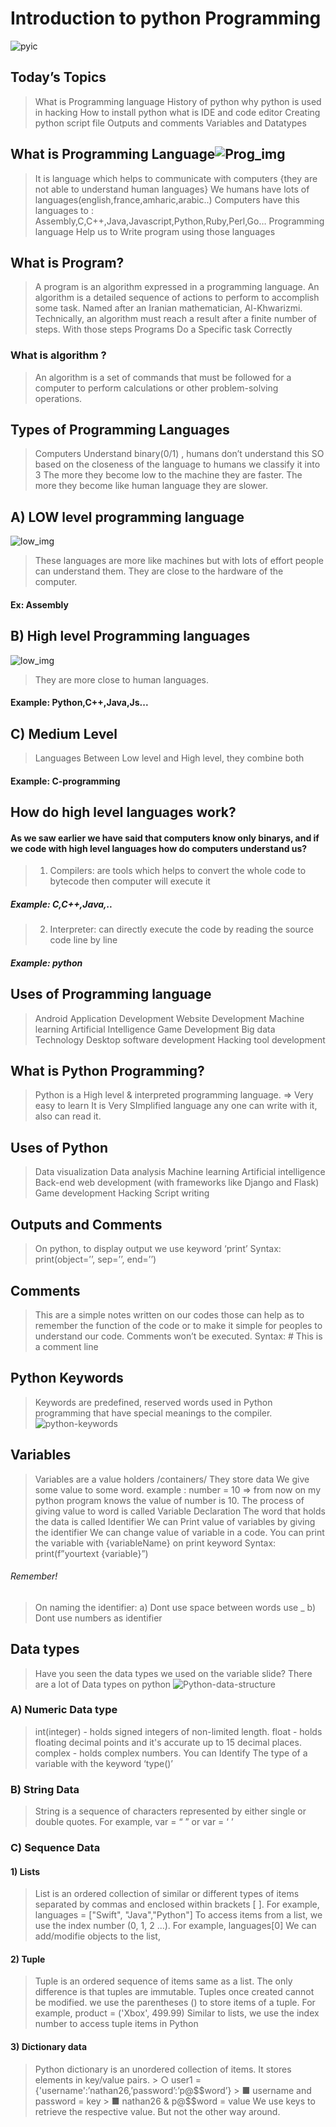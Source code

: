 # Introduction to python Programming
![pyic](https://user-images.githubusercontent.com/115867551/209575921-89753716-39a1-4b91-8a20-3666d2df7712.png)
## Today’s Topics

>What is Programming language
>History of python
>why python is used in hacking
>How to install python
>what is IDE and code editor
>Creating python script file
>Outputs and comments
>Variables and Datatypes
## What is Programming Language![Prog_img](https://user-images.githubusercontent.com/115867551/209576267-56d7906e-a178-4571-938b-885586090499.png)
>It is language which helps to communicate with computers
{they are not able to understand human languages}
> We humans have lots of languages(english,france,amharic,arabic..)
>Computers have this languages to : Assembly,C,C++,Java,Javascript,Python,Ruby,Perl,Go…
>Programming language Help us to Write program using those languages
## What is Program?
>A program is an algorithm expressed in a programming
language.
>An algorithm is a detailed sequence of actions to perform to
accomplish some task. Named after an Iranian mathematician,
Al-Khwarizmi.
>Technically, an algorithm must reach a result after a finite
number of steps.
>With those steps Programs Do a Specific task Correctly
### What is algorithm ?
>An algorithm is a set of commands that must be followed for a computer to perform calculations or other problem-solving operations.
## Types of Programming Languages
>Computers Understand binary(0/1) , humans
don’t understand this
>SO based on the closeness of the language to
humans we classify it into 3
>The more they become low to the machine they
are faster.
>The more they become like human language they
are slower.
## A) LOW level programming language
![low_img](https://user-images.githubusercontent.com/115867551/209576672-1c0864d9-bcb2-47db-8919-ab3b8051bf7c.jpg)
>These languages are more
like machines but with lots
of effort people can
understand them. They
are close to the hardware
of the computer.
#### Ex: Assembly
## B) High level Programming languages
![low_img](https://user-images.githubusercontent.com/115867551/209577044-8ce3ac08-749d-4be8-8954-60698f318f81.jpg)
>They are more close to human languages.
 #### Example: Python,C++,Java,Js...
 ## C) Medium Level
>  Languages Between Low level and High level, they combine both
#### Example: C-programming
## How do high level languages work?
#### As we saw earlier we have said that computers know only binarys, and if we code with high level languages how do computers understand us?
> 1) Compilers: are tools which helps to convert the whole code to bytecode then computer will execute it
#####  Example: C,C++,Java,..
> 2) Interpreter: can directly execute the code by reading the source code line by line
##### Example: python
## Uses of Programming language
>Android Application Development
> Website Development
> Machine learning
> Artificial Intelligence
> Game Development
> Big data Technology
> Desktop software development
> Hacking tool development
## What is Python Programming?
> Python is a High level & interpreted programming language. => Very easy to learn
>It is Very SImplified language any one can write with it, also can read it.
## Uses of Python
>  Data visualization
>  Data analysis
>  Machine learning
>  Artificial intelligence
>  Back-end web development (with frameworks like Django and Flask)
>  Game development
>  Hacking Script writing
## Outputs and Comments
> On python, to display output we use keyword ‘print’
> Syntax: print(object=’’, sep=’’, end=’’)
## Comments
> This are a simple notes written on our codes those can help as to remember the function of the code or to make it simple for peoples to understand our code.
> Comments won’t be executed.
> Syntax: # This is a comment line
## Python Keywords
> Keywords are predefined, reserved words used in Python programming that have special meanings to the compiler.
![python-keywords](https://user-images.githubusercontent.com/115867551/209577843-e036be22-d803-4ef0-93eb-0be6ab96f032.png)
## Variables
> Variables are a value holders /containers/
> They store data
> We give some value to some word.
> example : number = 10 => from now on my python program knows the value of number is 10.
> The process of giving value to word is called Variable Declaration
> The word that holds the data is called Identifier
> We can Print value of variables by giving the identifier
>We can change value of variable in a code.
>You can print the variable with {variableName} on print keyword
>Syntax: print(f”yourtext {variable}”)
###### Remember!
> On naming the identifier:
 >a) Dont use space between words use _
 >b) Dont use numbers as identifier
## Data types
> Have you seen the data types we used on the variable slide?
> There are a lot of Data types on python
![Python-data-structure](https://user-images.githubusercontent.com/115867551/209578054-1b4c66bb-354f-454e-85c8-dab8a1ba4616.jpg)
### A) Numeric Data type
>int(integer) - holds signed integers of non-limited length.
>float - holds floating decimal points and it's accurate up to 15 decimal places.
> complex - holds complex numbers.
> You can Identify The type of a variable with the keyword ‘type()’
### B) String Data
> String is a sequence of characters represented by either single or double quotes. For example, var = “ ” or var = ‘ ’
### C) Sequence Data
#### 1) Lists
>List is an ordered collection of similar or different types of items separated by commas and enclosed within brackets [ ]. For example, languages = ["Swift", "Java","Python"]
>To access items from a list, we use the index number (0, 1, 2 ...). For example, languages[0]
We can add/modifie objects to the list, 
#### 2) Tuple
> Tuple is an ordered sequence of items same as a list. The only difference is that tuples are immutable. Tuples once created cannot be modified.
> we use the parentheses () to store items of a tuple. For example, product = ('Xbox', 499.99)
> Similar to lists, we use the index number to access tuple items in Python 
#### 3) Dictionary data
>Python dictionary is an unordered collection of items. It stores elements in key/value pairs.
     > ○ user1 = {'username':’nathan26,’password’:’p@$$word’}
         > ■ username and password = key
         > ■ nathan26 & p@$$word = value
> We use keys to retrieve the respective value. But not the other way around.
